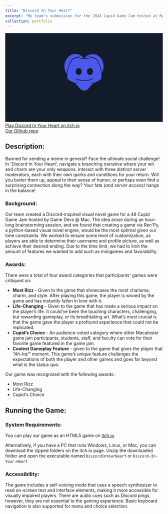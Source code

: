 ```yaml
---
title: "Discord In Your Heart"
excerpt: "My team's submission for the 2024 Cupid Game Jam hosted at Macalester College.<br/><img src='/images/discord-in-your-heart/discord-preview.gif'>"
collection: portfolio
---
```

![Project Screenshot](/images/discord-in-your-heart/discord-preview.gif)
[Play Discord In Your Heart on itch.io](https://moyartumanley.itch.io/discord-in-your-heart)<br/>
[Our Github repo](https://github.com/moyartumanley/Discord-In-Your-Heart/tree/main)

Description:
----
Banned for sending a meme in general? Face the ultimate social challenge! In 'Discord In Your Heart', navigate a branching narrative where your wit and charm are your only weapons. Interact with three distinct server moderators, each with their own quirks and conditions for your return. Will you butter them up, appeal to their sense of humor, or perhaps even find a surprising connection along the way? Your fate *(and server access)* hangs in the balance!

### Background:
Our team created a Discord-inspired visual novel game for a 48 Cupid Game Jam hosted by Game Devs @ Mac. The idea arose during an hour-long brainstorming session, and we found that creating a game via Ren'Py, a python-based visual novel engine, would be the most optimal given our time constraints. We worked to ensure some level of customization, as players are able to determine their username and profile picture, as well as achieve their desired ending. Due to the time limit, we had to limit the amount of features we wanted to add such as minigames and favorability. 

### Awards:
There were a total of four award categories that participants' games were critiqued on:
* **Most Rizz** - Given to the game that showcases the most charisma, charm, and style. After playing this game, the player is wooed by the game and has instantly fallen in love with it.
* **Life-Changing** - Given to the game that has made a serious impact on the player’s life. It could’ve been the touching characters, challenging, but rewarding gameplay, or its breathtaking art. What’s most crucial is that the game gave the player a profound experience that could not be replicated.
* **Cupid’s Choice** - An audience-voted category where other Macalester game jam participants, students, staff, and faculty can vote for their favorite game featured in the game jam.
* **Coolest Gameplay Feature** - given to the game that gives the player that *“Ah-ha!”* moment. This game’s unique feature challenges the expectations of both the player and other games and goes far beyond what is the status quo.

Our game was recognized with the following awards:
* Most Rizz
* Life-Changing
* Cupid's Choice

Running the Game:
----
### System Requirements:
You can play our game as an HTML5 game on [itch.io](https://moyartumanley.itch.io/discord-in-your-heart). 

Alternatively, if you have a PC that runs Windows, Linux, or Mac, you can download the zipped folders on the itch.io page. Unzip the downloaded folder and open the executable named `DiscordInYourHeart` or `Discord-In-Your-Heart`

### Accessibility:
The game includes a self-voicing mode that uses a speech synthesizer to read on-screen text and interface elements, making it more accessible for visually impaired players. There are audio cues such as Discord pings, however, they are not essential to the gaming experience. Basic keyboard navigation is also supported for menu and choice selection.